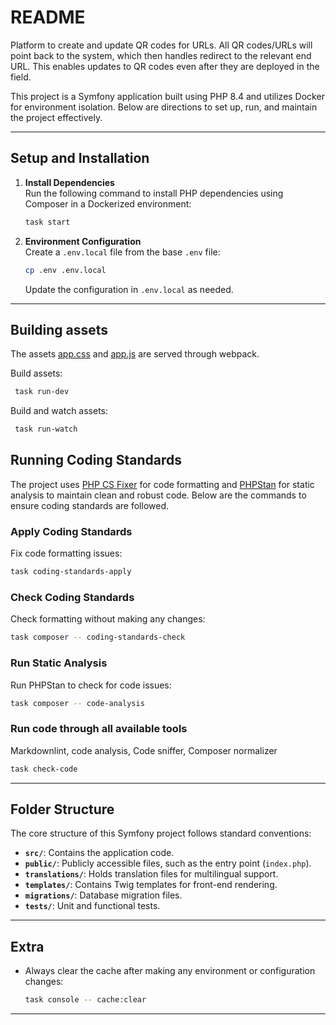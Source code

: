 # README

Platform to create and update QR codes for URLs. All QR codes/URLs will point back to the system, which then
handles redirect to the relevant end URL. This enables updates to QR codes even after they are deployed in
the field.

This project is a Symfony application built using PHP 8.4 and utilizes Docker for environment isolation.
Below are directions to set up, run, and maintain the project effectively.

---

## Setup and Installation

1. **Install Dependencies**  
   Run the following command to install PHP dependencies using Composer in a Dockerized environment:

   ```bash
   task start
   ```

2. **Environment Configuration**  
   Create a `.env.local` file from the base `.env` file:

   ```bash
   cp .env .env.local
   ```

   Update the configuration in `.env.local` as needed.

---

## Building assets

The assets [app.css](/assets/styles/app.css) and [app.js](/assets/app.js) are served through webpack.

Build assets:

  ```bash
   task run-dev
   ```

Build and watch assets:

  ```bash
   task run-watch
   ```

## Running Coding Standards

The project uses [PHP CS Fixer](https://cs.symfony.com/) for code formatting and [PHPStan](https://phpstan.org/) for static
analysis to maintain clean and robust code. Below are the commands to ensure coding standards are followed.

### Apply Coding Standards

Fix code formatting issues:

```bash
task coding-standards-apply
```

### Check Coding Standards

Check formatting without making any changes:

```bash
task composer -- coding-standards-check
```

### Run Static Analysis

Run PHPStan to check for code issues:

```bash
task composer -- code-analysis
```

### Run code through all available tools

Markdownlint, code analysis, Code sniffer, Composer normalizer

```bash
task check-code
```

---

## Folder Structure

The core structure of this Symfony project follows standard conventions:

- **`src/`**: Contains the application code.
- **`public/`**: Publicly accessible files, such as the entry point (`index.php`).
- **`translations/`**: Holds translation files for multilingual support.
- **`templates/`**: Contains Twig templates for front-end rendering.
- **`migrations/`**: Database migration files.
- **`tests/`**: Unit and functional tests.

---

## Extra

- Always clear the cache after making any environment or configuration changes:

  ```bash
  task console -- cache:clear
  ```

---
